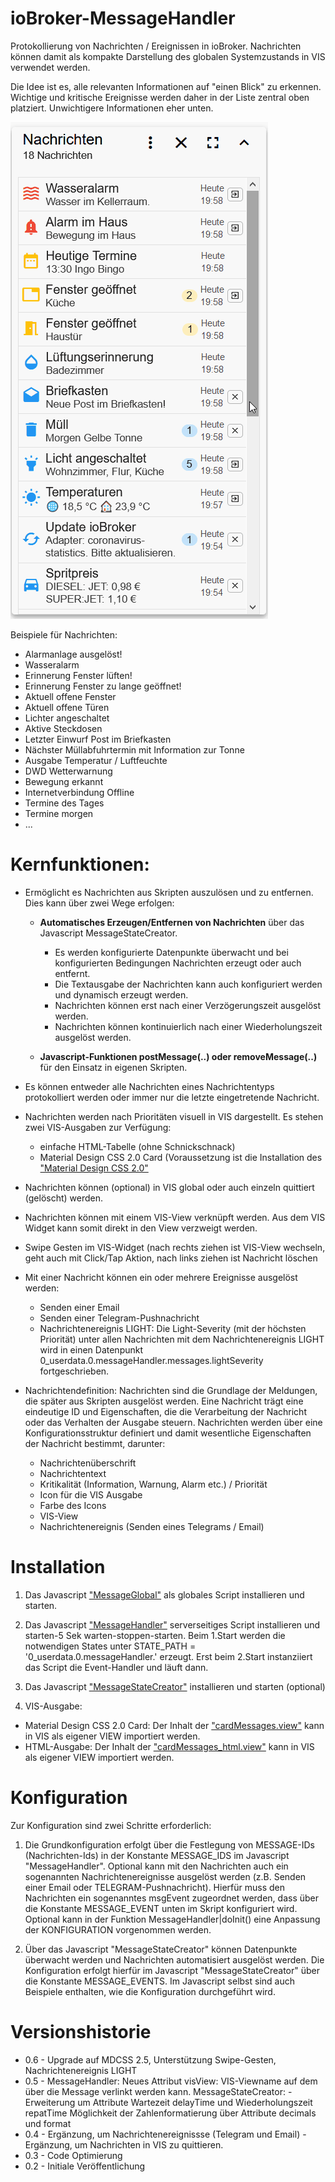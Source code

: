 # ioBroker-MessageHandler

Protokollierung von Nachrichten / Ereignissen in ioBroker.
Nachrichten können damit als kompakte Darstellung des globalen Systemzustands in VIS verwendet werden.

Die Idee ist es, alle relevanten Informationen auf "einen Blick" zu erkennen. 
Wichtige und kritische Ereignisse werden daher in der Liste zentral oben platziert. 
Unwichtigere Informationen eher unten.

![Material](https://github.com/St0Ma/ioBroker-MessageHandler/blob/master/vis/demo_messagehandler.gif)


Beispiele für Nachrichten:
- Alarmanlage ausgelöst!
- Wasseralarm
- Erinnerung Fenster lüften!
- Erinnerung Fenster zu lange geöffnet!
- Aktuell offene Fenster
- Aktuell offene Türen
- Lichter angeschaltet
- Aktive Steckdosen
- Letzter Einwurf Post im Briefkasten
- Nächster Müllabfuhrtermin mit Information zur Tonne
- Ausgabe Temperatur / Luftfeuchte
- DWD Wetterwarnung
- Bewegung erkannt
- Internetverbindung Offline
- Termine des Tages
- Termine morgen
- ...



# Kernfunktionen:

- Ermöglicht es Nachrichten aus Skripten auszulösen und zu entfernen. Dies kann über zwei Wege erfolgen:
   - **Automatisches Erzeugen/Entfernen von Nachrichten** über das Javascript MessageStateCreator.
  
       - Es werden konfigurierte Datenpunkte überwacht und bei konfigurierten Bedingungen Nachrichten erzeugt oder auch entfernt. 
       - Die Textausgabe der Nachrichten kann auch konfiguriert werden und dynamisch erzeugt werden.
       - Nachrichten können erst nach einer Verzögerungszeit ausgelöst werden.
       - Nachrichten können kontinuierlich nach einer Wiederholungszeit ausgelöst werden.
    
   - **Javascript-Funktionen postMessage(..) oder removeMessage(..)** für den Einsatz in eigenen Skripten.
   
- Es können entweder alle Nachrichten eines Nachrichtentyps protokolliert werden oder immer nur die letzte eingetretende Nachricht.

- Nachrichten werden nach Prioritäten visuell in VIS dargestellt. Es stehen zwei VIS-Ausgaben zur Verfügung:
   - einfache HTML-Tabelle (ohne Schnickschnack)
   - Material Design CSS 2.0 Card (Voraussetzung ist die Installation des ["Material Design CSS 2.0"](https://github.com/Uhula/ioBroker-Material-Design-Style)

- Nachrichten können (optional) in VIS global oder auch einzeln quittiert (gelöscht) werden.

- Nachrichten können mit einem VIS-View verknüpft werden. Aus dem VIS Widget kann somit direkt in den View verzweigt werden.

- Swipe Gesten im VIS-Widget (nach rechts ziehen ist VIS-View wechseln, geht auch mit Click/Tap Aktion, nach links ziehen ist Nachricht löschen

- Mit einer Nachricht können ein oder mehrere Ereignisse ausgelöst werden:

  - Senden einer Email
  - Senden einer Telegram-Pushnachricht
  - Nachrichtenereignis LIGHT: Die Light-Severity (mit der höchsten Priorität) unter allen Nachrichten mit dem Nachrichtenereignis LIGHT wird in einen Datenpunkt 0_userdata.0.messageHandler.messages.lightSeverity fortgeschrieben.


- Nachrichtendefinition: Nachrichten sind die Grundlage der Meldungen, die später aus Skripten ausgelöst werden.
    Eine Nachricht trägt eine eindeutige ID und Eigenschaften, die die Verarbeitung der Nachricht oder das Verhalten 
    der Ausgabe steuern. Nachrichten werden über eine Konfigurationsstruktur definiert
    und damit wesentliche Eigenschaften der Nachricht bestimmt, darunter:
    
     - Nachrichtenüberschrift
     - Nachrichtentext
     - Kritikalität (Information, Warnung, Alarm etc.) / Priorität
     - Icon für die VIS Ausgabe
     - Farbe des Icons
     - VIS-View
     - Nachrichtenereignis (Senden eines Telegrams / Email)
        

# Installation

1. Das Javascript ["MessageGlobal"](https://github.com/St0Ma/ioBroker-MessageHandler/raw/master/MessageGlobal.js) als globales Script installieren und starten.

2.  Das Javascript ["MessageHandler"](https://github.com/St0Ma/ioBroker-MessageHandler/raw/master/MessageHandler.js) serverseitiges Script installieren und starten-5 Sek warten-stoppen-starten.
    Beim 1.Start werden die notwendigen States unter STATE_PATH = '0_userdata.0.messageHandler.'
    erzeugt. Erst beim 2.Start instanziiert das Script die Event-Handler und läuft dann.

3. Das Javascript ["MessageStateCreator"](https://github.com/St0Ma/ioBroker-MessageHandler/raw/master/MessageStateCreator.js)  installieren und starten (optional)

4. VIS-Ausgabe: 

 - Material Design CSS 2.0 Card: Der Inhalt der ["cardMessages.view"](https://github.com/St0Ma/ioBroker-MessageHandler/raw/master/vis/cardMessages.view) kann in VIS als eigener VIEW importiert werden.
 - HTML-Ausgabe: Der Inhalt der ["cardMessages_html.view"](https://github.com/St0Ma/ioBroker-MessageHandler/raw/master/vis/cardMessages_html.view) kann in VIS als eigener VIEW importiert werden.

# Konfiguration

Zur Konfiguration sind zwei Schritte erforderlich:

1. Die Grundkonfiguration erfolgt über die Festlegung von MESSAGE-IDs (Nachrichten-Ids) in der Konstante MESSAGE_IDS
    im Javascript "MessageHandler".  Optional kann mit den Nachrichten auch ein sogenannten Nachrichtenereignisse ausgelöst 
  werden (z.B. Senden einer Email oder TELEGRAM-Pushnachricht).
  Hierfür muss den Nachrichten ein sogenanntes msgEvent zugeordnet werden, dass über 
  die Konstante MESSAGE_EVENT unten im Skript konfiguriert wird.  Optional kann in der Funktion MessageHandler|doInit() 
  eine Anpassung der KONFIGURATION vorgenommen werden.

2. Über das Javascript "MessageStateCreator" können Datenpunkte überwacht werden
   und Nachrichten automatisiert ausgelöst werden.
   Die Konfiguration erfolgt hierfür im Javascript "MessageStateCreator" über die Konstante MESSAGE_EVENTS.
   Im Javascript selbst sind auch Beispiele enthalten, wie die Konfiguration durchgeführt wird.

# Versionshistorie
 * 0.6  - Upgrade auf MDCSS 2.5, Unterstützung Swipe-Gesten, Nachrichtenereignis LIGHT
 * 0.5  - MessageHandler: Neues Attribut visView: VIS-Viewname auf dem über die Message verlinkt werden kann.
        MessageStateCreator: - Erweiterung um Attribute Wartezeit delayTime und Wiederholungszeit repatTime
        Möglichkeit der Zahlenformatierung über Attribute decimals und format
 * 0.4  - Ergänzung, um Nachrichtenereignissse (Telegram und Email)
        - Ergänzung, um Nachrichten in VIS zu quittieren.
 *  0.3  - Code Optimierung
 *  0.2  - Initiale Veröffentlichung
